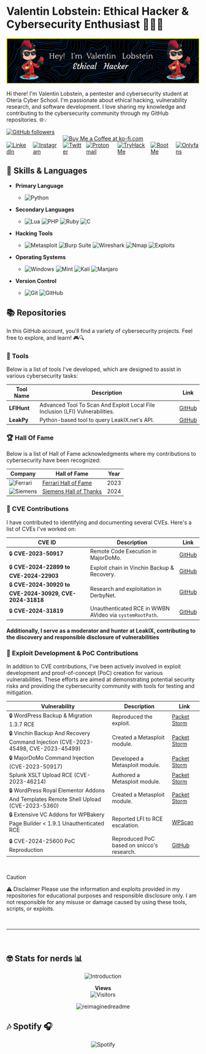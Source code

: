 # Valentin Lobstein: Ethical Hacker & Cybersecurity Enthusiast 👨‍💻🔐

![](./github-header-image.png)

<!-- 
🥚🎉 Congratulations! You found the hidden Easter egg! 🎉🥚

Here's a secret message just for you:
"Always be curious and never stop learning!"

If you want to share that you found the Easter egg, tweet me @Chocapikk_!
-->

Hi there! I'm Valentin Lobstein, a pentester and cybersecurity student at Oteria Cyber School. I'm passionate about ethical hacking, vulnerability research, and software development. I love sharing my knowledge and contributing to the cybersecurity community through my GitHub repositories. 🌐💡

<a href="https://github.com/Chocapikk" target="_blank">
    <img src="https://img.shields.io/github/followers/Chocapikk?style=social" alt="GitHub followers" />
</a>
<div style="display: flex; justify-content: center; gap: 10px;">
    <a href="https://ko-fi.com/Chocapikk" target="_blank">
        <img height="40" style="border: 0; height: 40px;" src="https://az743702.vo.msecnd.net/cdn/kofi3.png?v=0" border="0" alt="Buy Me a Coffee at ko-fi.com" />
    </a>
</div>
<div style="display: flex; justify-content: center; align-items: center; gap: 10px;">
    <a href="https://www.linkedin.com/in/valentin-l1337/" target="_blank">
        <img src="https://img.shields.io/badge/LinkedIn-%230077B5.svg?&style=for-the-badge&logo=linkedin&logoColor=white" alt="LinkedIn" />
    </a>
    <a href="https://www.instagram.com/ch0c4p1kk/" target="_blank">
        <img src="https://img.shields.io/badge/Instagram-%23E4405F.svg?&style=for-the-badge&logo=instagram&logoColor=white" alt="Instagram" />
    </a>
    <a href="https://www.twitter.com/Chocapikk_" target="_blank">
        <img src="https://img.shields.io/badge/Twitter-%23000000.svg?&style=for-the-badge&logo=x&logoColor=white" alt="Twitter" />
    </a>
    <a href="mailto:balgogan@protonmail.com" target="_blank">
        <img src="https://img.shields.io/badge/Protonmail-%23640c8a.svg?&style=for-the-badge&logo=protonmail&logoColor=white" alt="Protonmail" />
    </a>
    <a href="https://tryhackme.com/p/Chocapik" target="_blank">
        <img src="https://img.shields.io/badge/TryHackMe-%230b0557.svg?&style=for-the-badge&logo=tryhackme&logoColor=white" alt="TryHackMe" />
    </a>
    <a href="https://root-me.org/Chocapikk" target="_blank">
        <img src="https://img.shields.io/badge/RootMe-%2313ad05.svg?&style=for-the-badge&logo=rootme&logoColor=white" alt="RootMe" />
    </a>
    <a href="https://www.youtube.com/watch?v=dQw4w9WgXcQ" target="_blank">
        <img src="https://img.shields.io/badge/OnlyFans-%231877F2.svg?&style=for-the-badge&logo=onlyfans&logoColor=white" alt="Onlyfans" />
    </a>
</div>

## 🧰 Skills & Languages

- **Primary Language**
  - ![Python](https://img.shields.io/badge/Python-%233776AB.svg?&style=for-the-badge&logo=python&logoColor=white)

- **Secondary Languages**  
  - ![Lua](https://img.shields.io/badge/Lua-%232C2D72.svg?&style=for-the-badge&logo=lua&logoColor=white) ![PHP](https://img.shields.io/badge/PHP-%23777BB4.svg?&style=for-the-badge&logo=php&logoColor=white) ![Ruby](https://img.shields.io/badge/Ruby-%23CC342D.svg?&style=for-the-badge&logo=ruby&logoColor=white) ![C](https://img.shields.io/badge/C-%23A8B9CC.svg?&style=for-the-badge&logo=c&logoColor=white)

- **Hacking Tools**
  - ![Metasploit](https://img.shields.io/badge/Metasploit-%23000000.svg?&style=for-the-badge&logo=metasploit&logoColor=blue) ![Burp Suite](https://img.shields.io/badge/Burp_Suite-%23ff7b00.svg?&style=for-the-badge&logo=burp-suite&logoColor=white) ![Wireshark](https://img.shields.io/badge/Wireshark-%236671AB.svg?&style=for-the-badge&logo=wireshark&logoColor=white) ![Nmap](https://img.shields.io/badge/Nmap-%23000000.svg?&style=for-the-badge&logo=nmap&logoColor=green) ![Exploits](https://img.shields.io/badge/My%20Own%20Exploits-%23FF4500.svg?&style=for-the-badge&logo=security&logoColor=white)

- **Operating Systems**
  - ![Windows](https://img.shields.io/badge/Windows-10,%2011-%230078D6.svg?&style=for-the-badge&logo=windows&logoColor=white) ![Mint](https://img.shields.io/badge/Linux-Mint-%286BE43.svg?&style=for-the-badge&logo=linuxmint&logoColor=white) ![Kali](https://img.shields.io/badge/Kali-%2300c8ff.svg?&style=for-the-badge&logo=kalilinux&logoColor=white) ![Manjaro](https://img.shields.io/badge/Manjaro-%2334be5b.svg?&style=for-the-badge&logo=manjaro&logoColor=white)

- **Version Control**
  - ![Git](https://img.shields.io/badge/Git-%23F05032.svg?&style=for-the-badge&logo=git&logoColor=white) ![GitHub](https://img.shields.io/badge/GitHub-%23181717.svg?&style=for-the-badge&logo=github&logoColor=white)

## 📚 Repositories

In this GitHub account, you'll find a variety of cybersecurity projects. Feel free to explore, and learn! 🎮🔍

### 📁 Tools

Below is a list of tools I've developed, which are designed to assist in various cybersecurity tasks:

| Tool Name | Description | Link |
|-----------|-------------|------|
| **LFIHunt** | Advanced Tool To Scan And Exploit Local File Inclusion (LFI) Vulnerabilities. | [GitHub](https://github.com/Chocapikk/LFIHunt) |
| **LeakPy** | Python-based tool to query LeakIX.net's API. | [GitHub](https://github.com/Chocapikk/LeakPy) |

### 🏆 Hall Of Fame

Below is a list of Hall of Fame acknowledgments where my contributions to cybersecurity have been recognized:

| Company | Hall of Fame | Year |
|---------|--------------|------|
| ![Ferrari](https://img.shields.io/badge/-Ferrari-red?style=plastic&logo=ferrari&logoColor=white) | [Ferrari Hall of Fame](https://www.ferrari.com/fr-FR/hall-of-fame-responsible-disclosure-programme) | 2023 |
| ![Siemens](https://img.shields.io/badge/-Siemens-blue?style=plastic&logo=siemens&logoColor=white) | [Siemens Hall of Thanks](https://www.siemens.com/global/en/products/services/cert/hall-of-thanks.html) | 2024 |

### 🚨 CVE Contributions

I have contributed to identifying and documenting several CVEs. Here's a list of CVEs I've worked on:

| CVE ID | Description | Link |
|--------|-------------|------|
| 🔒 **CVE-2023-50917** | Remote Code Execution in MajorDoMo. | [GitHub](https://github.com/Chocapikk/CVE-2023-50917) |
| 🔒 **CVE-2024-22899 to CVE-2024-22903** | Exploit chain in Vinchin Backup & Recovery. | [GitHub](https://github.com/Chocapikk/CVE-2024-22899-to-22903-ExploitChain) |
| 🔒 **CVE-2024-30920 to CVE-2024-30929, CVE-2024-31818** | Research and exploitation in DerbyNet. | [GitHub](https://github.com/Chocapikk/derbynet-research) |
| 🔒 **CVE-2024-31819** | Unauthenticated RCE in WWBN AVideo via `systemRootPath`. | [GitHub](https://github.com/Chocapikk/CVE-2024-31819) |

#### Additionally, I serve as a moderator and hunter at LeakIX, contributing to the discovery and responsible disclosure of vulnerabilities

### 🚨 Exploit Development & PoC Contributions

In addition to CVE contributions, I've been actively involved in exploit development and proof-of-concept (PoC) creation for various vulnerabilities. These efforts are aimed at demonstrating potential security risks and providing the cybersecurity community with tools for testing and mitigation.

| Vulnerability | Description | Link |
|---------------|-------------|------|
| 🔒 WordPress Backup & Migration 1.3.7 RCE | Reproduced the exploit. | [Packet Storm](https://packetstormsecurity.com/files/176638/WordPress-Backup-Migration-1.3.7-Remote-Command-Execution.html) |
| 🔒 Vinchin Backup And Recovery Command Injection (CVE-2023-45498, CVE-2023-45499) | Created a Metasploit module. | [Packet Storm](https://packetstormsecurity.com/files/176289/Vinchin-Backup-And-Recovery-Command-Injection.html) |
| 🔒 MajorDoMo Command Injection (CVE-2023-50917) | Developed a Metasploit module. | [Packet Storm](https://packetstormsecurity.com/files/176669/MajorDoMo-Command-Injection.html) |
|Splunk XSLT Upload RCE (CVE-2023-46214) | Authored a Metasploit module. | [Packet Storm](https://packetstormsecurity.com/files/176154/Splunk-XSLT-Upload-Remote-Code-Execution.html) |
| 🔒 WordPress Royal Elementor Addons And Templates Remote Shell Upload (CVE-2023-5360) | Created a Metasploit module. | [Packet Storm](https://packetstormsecurity.com/files/175992/WordPress-Royal-Elementor-Addons-And-Templates-Remote-Shell-Upload.html) |
| 🔒 Extensive VC Addons for WPBakery Page Builder < 1.9.1 Unauthenticated RCE | Reported LFI to RCE escalation. | [WPScan](https://wpscan.com/vulnerability/239ea870-66e5-4754-952e-74d4dd60b809/) |
| 🔒 CVE-2024-25600 PoC Reproduction | Reproduced PoC based on snicco's research. | [GitHub](https://github.com/Chocapikk/CVE-2024-25600) |

</br>

> [!CAUTION]
> ⚠️ Disclaimer
> Please use the information and exploits provided in my repositories for educational purposes and responsible disclosure only. I am not responsible for any misuse or damage caused by using these tools, scripts, or exploits.

</br>

---

</br>

## 🤓 Stats for nerds 📊

<p align="center">
  <img src="https://readme-typing-svg.herokuapp.com?font=JetBrains+Mono&duration=2000&color=00FF00&center=true&vCenter=true&lines=root@fbi.gov:~%23" alt="Introduction">
</p>

<p align="center">
  <strong>Views</strong>
  <br>
  <img src="https://profile-counter.glitch.me/Chocapikk/count.svg" alt="Visitors">
</p>

<p align="center">
  <img src="https://myreadme.vercel.app/api/embed/Chocapikk?panels=userstatistics,toprepositories,toplanguages,commitgraph" alt="reimaginedreadme">
</p>

## 🎶 Spotify 🎧

<p align="center">
  <img src="https://spotify-recently-played-readme.vercel.app/api?user=oo9aiy0bxg2zdatiwj3enp2pa&count=6" alt="Spotify">
</p>
